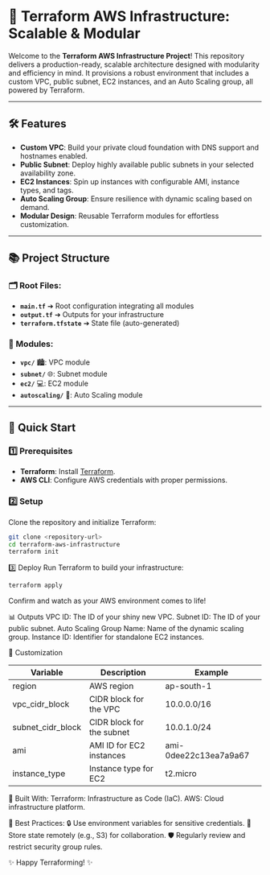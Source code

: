 # 🚀 Terraform AWS Infrastructure: Scalable & Modular  

Welcome to the **Terraform AWS Infrastructure Project**! This repository delivers a production-ready, scalable architecture designed with modularity and efficiency in mind. It provisions a robust environment that includes a custom VPC, public subnet, EC2 instances, and an Auto Scaling group, all powered by Terraform.

---

## 🛠️ Features  

- **Custom VPC**: Build your private cloud foundation with DNS support and hostnames enabled.  
- **Public Subnet**: Deploy highly available public subnets in your selected availability zone.  
- **EC2 Instances**: Spin up instances with configurable AMI, instance types, and tags.  
- **Auto Scaling Group**: Ensure resilience with dynamic scaling based on demand.  
- **Modular Design**: Reusable Terraform modules for effortless customization.  

---

## 📚 Project Structure

### 🗂️ Root Files:
- **`main.tf`** ➔ Root configuration integrating all modules
- **`output.tf`** ➔ Outputs for your infrastructure
- **`terraform.tfstate`** ➔ State file (auto-generated)

### 🔧 Modules:
- **`vpc/`** 🏙️: VPC module
- **`subnet/`** 🌐: Subnet module
- **`ec2/`** 💻: EC2 module
- **`autoscaling/`** 🔁: Auto Scaling module
  



---

## 🚀 Quick Start  

### 1️⃣ Prerequisites  
- **Terraform**: Install [Terraform](https://www.terraform.io/downloads.html).  
- **AWS CLI**: Configure AWS credentials with proper permissions.  

### 2️⃣ Setup  
Clone the repository and initialize Terraform:  
```bash  
git clone <repository-url>  
cd terraform-aws-infrastructure  
terraform init
```

3️⃣ Deploy
Run Terraform to build your infrastructure:

```bash
terraform apply  
```
Confirm and watch as your AWS environment comes to life!

📊 Outputs
VPC ID: The ID of your shiny new VPC.
Subnet ID: The ID of your public subnet.
Auto Scaling Group Name: Name of the dynamic scaling group.
Instance ID: Identifier for standalone EC2 instances.

🌟 Customization

| Variable          | Description                         | Example                   |
|-------------------|-------------------------------------|---------------------------|
| region            | AWS region                          | ap-south-1                |
| vpc_cidr_block    | CIDR block for the VPC              | 10.0.0.0/16               |
| subnet_cidr_block | CIDR block for the subnet           | 10.0.1.0/24               |
| ami               | AMI ID for EC2 instances            | ami-0dee22c13ea7a9a67     |
| instance_type     | Instance type for EC2               | t2.micro                  |

🤖 Built With:
Terraform: Infrastructure as Code (IaC).
AWS: Cloud infrastructure platform.

🎯 Best Practices:
🔒 Use environment variables for sensitive credentials.
📂 Store state remotely (e.g., S3) for collaboration.
🛡️ Regularly review and restrict security group rules.

✨ Happy Terraforming! ✨


